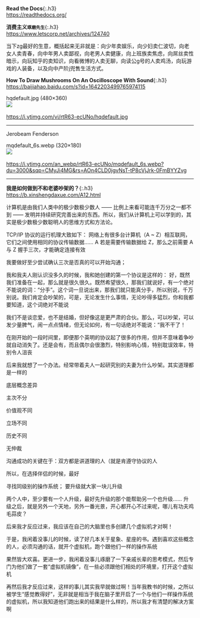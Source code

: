 ```note
```
**Read the Docs**{:.h3}<br>
<https://readthedocs.org/>

**消费主义`琢磨先生`**{:.h3}<br>
<https://www.letscorp.net/archives/124740>

当下zg最好的生意，概括起来无非就是：向少年卖娱乐，向少妇卖仁波切，向老女人卖青春，向中年男人卖鄙视，向老男人卖健康，向上班族卖焦虑，向屌丝卖性暗示，向玩知乎的卖知识，向看微博的人卖无聊，向读公g号的人卖鸡汤，向玩游戏的人装备，以及向中产阶j兜售生活方式。

**How To Draw Mushrooms On An Oscilloscope With Sound**{:.h3}<br>
<https://baijiahao.baidu.com/s?id=1642203499765974115>

hqdefault.jpg (480×360)<br>
<img src="https://slack-imgs.com/?url=https://i.ytimg.com/vi/rtR63-ecUNo/hqdefault.jpg"><br>
<a href="https://i.ytimg.com/vi/rtR63-ecUNo/hqdefault.jpg">
<br>https://i.ytimg.com/vi/rtR63-ecUNo/hqdefault.jpg</a><hr/>

Jerobeam Fenderson

mqdefault_6s.webp (320×180)<br>
<img src="https://slack-imgs.com/?url=https://i.ytimg.com/an_webp/rtR63-ecUNo/mqdefault_6s.webp?du=3000&sqp=CMyJi4MG&rs=AOn4CLD0jgvNsT-tP8cVjJrk-0FmBYYZvg"><br>
<a href="https://i.ytimg.com/an_webp/rtR63-ecUNo/mqdefault_6s.webp?du=3000&sqp=CMyJi4MG&rs=AOn4CLD0jgvNsT-tP8cVjJrk-0FmBYYZvg">
<br>https://i.ytimg.com/an_webp/rtR63-ecUNo/mqdefault_6s.webp?du=3000&sqp=CMyJi4MG&rs=AOn4CLD0jgvNsT-tP8cVjJrk-0FmBYYZvg</a><hr/>

**我是如何做到不和老婆吵架的？**{:.h3}<br>
<https://b.xinshengdaxue.com/A12.html>

计算机是由我们人类中的极少数极少数人 —— 比例上来看可能连千万分之一都不到 —— 发明并持续研究完善出来的东西。所以，我们从计算机上可以学到的，其实是极少数极少数聪明人的思维方式和方法论。

TCP/IP 协议的运行机理大致如下：
网络上有很多台计算机（A ~ Z）相互联网，它们之间使用相同的协议传输数据……
A 若是需要传输数据给 Z，那么之前需要 A 与 Z 握手三次，才能确定连接有效

我要做好至少尝试确认三次是否真的可以开始沟通；

我和我夫人刚认识没多久的时候，我和她创建的第一个协议是这样的：
好，既然我们准备在一起，那么就是很久很久。既然希望很久，那我们就说好，有一个绝对不能说的词：“分手”。这个词一旦说出来，那我们就只能真分手，所以别说，千万别说。我们肯定会吵架的，可是，无论发生什么事情，无论吵得多猛烈，你和我都要知道，这个词绝对不能说

我们不是谈恋爱，也不是结婚，但好像这是更严肃的合伙。那么，可以吵架，可以发少量脾气，闹一点点情绪，但无论如何，有一句话绝对不能说：“我不干了！

在刚开始的一段时间里，即便那个英明的协议起了很多的作用，但并不意味着争吵就自动消失了。还是会有，而且偶尔会很激烈，特别影响心情，特别耽误效率，特别令人沮丧

后来我就想了一个办法。经常带着夫人一起研究别的夫妻为什么吵架。其实道理都是一样的

底层概念差异

主次不分

价值观不同

立场不同

历史不同

无仲裁

沟通成功的关键在于：双方都是讲道理的人（就是肯遵守协议的人

所以，在选择伴侣的时候，最好

寻找同级别的操作系统；
要升级就大家一块儿升级

两个人中，至少要有一个人升级，最好先升级的那个能帮助另一个也升级…… 升级之后，就是另外一个天地，另外一番光景，开心都开心不过来呢，哪儿有功夫鸡毛蒜皮？

后来我才反应过来，我应该在自己的大脑里也多创建几个虚拟机才对啊！

于是，我闲着没事儿的时候，读了好几本关于星象、星座的书。遇到喜欢这些概念的人，必须沟通的话，就开个虚拟机，跑个跟他们一样的操作系统

果然皆大欢喜。更进一步，我闲着没事儿琢磨了一下亲戚长辈的思考模式，然后专门为他们做了一套“虚拟机镜像”，在一些必须跟他们相处的环境里，打开这个虚拟机

再然后我才反应过来，这样的事儿其实我早就做过啊！当年我教书的时候，之所以被学生“感觉教得好”，无非就是相当于我在脑子里开启了一个与他们一样操作系统的虚拟机，所以我知道他们跑出来的结果是什么样的，所以我才有清楚的解决方案啊
